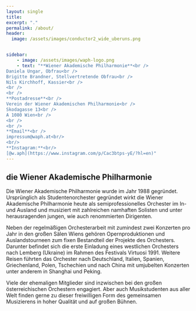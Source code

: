```yaml
---
layout: single
title:
excerpt: "."
permalink: /about/
header:
  image: /assets/images/conductor2_wide_uberuns.png


sidebar:
    - image: /assets/images/waph-logo.png
    - text: "**Wiener Akademische Philharmonie**<br />
Daniela Ungar, Obfrau<br />
Brigitte Brandner, Stellvertretende Obfrau<br />
Nils Kirchhoff, Kassier<br />
<br />
<br />
**Postadresse**<br />
Verein der Wiener Akademischen Philharmonie<br />
Skodagasse 13<br />
A 1080 Wien<br />
<br />
<br />
**Email**<br />
impressum@waph.at<br/>
<br/>
**Instagram:**<br/>
[@w.aph](https://www.instagram.com/p/Cac3btps-yE/?hl=en)"
---
```

## die Wiener Akademische Philharmonie


Die Wiener Akademische Philharmonie wurde im Jahr 1988 gegründet. Ursprünglich als Studentenorchester gegründet wirkt die Wiener Akademische Philharmonie heute als semiprofessionelles Orchester im In- und Ausland und musiziert mit zahlreichen namhaften Solisten und unter herausragenden jungen, wie auch renommierten Dirigenten.

Neben der regelmäßigen Orchesterarbeit mit zumindest zwei Konzerten pro Jahr in den großen Sälen Wiens gehören Opernproduktionen und Auslandstourneen zum fixen Bestandteil der Projekte des Orchesters. Darunter befindet sich die erste Einladung eines westlichen Orchesters nach Lemberg (Ukraine) im Rahmen des Festivals Virtuosi 1991. Weitere Reisen führten das Orchester nach Deutschland, Italien, Spanien, Griechenland, Polen, Tschechien und nach China mit umjubelten Konzerten unter anderem in Shanghai und Peking.

Viele der ehemaligen Mitglieder sind inzwischen bei den großen österreichischen Orchestern engagiert. Aber auch Musikstudenten aus aller Welt finden gerne zu dieser freiwilligen Form des gemeinsamen Musizierens in hoher Qualität und auf großen Bühnen.

